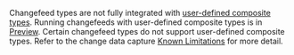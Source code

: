 Changefeed types are not fully integrated with [user-defined composite types](create-type.html). Running changefeeds with user-defined composite types is in [Preview](cockroachdb-feature-availability.html#feature-availability-phases). Certain changefeed types do not support user-defined composite types. Refer to the change data capture [Known Limitations](create-and-configure-changefeeds.html#known-limitations) for more detail.